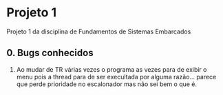 # Projeto 1

Projeto 1 da disciplina de Fundamentos de Sistemas Embarcados

## 0. Bugs conhecidos
1. Ao mudar de TR várias vezes o programa as vezes para de exibir o menu pois a thread para de ser execultada por alguma razão... parece que perde prioridade no escalonador mas não sei bem o que é. 

